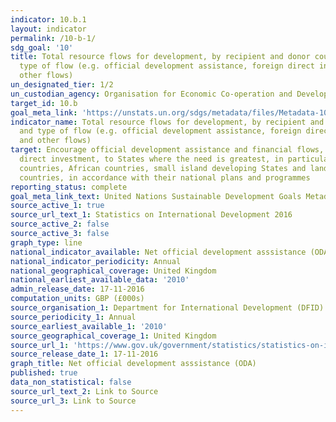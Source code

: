```yaml
---
indicator: 10.b.1
layout: indicator
permalink: /10-b-1/
sdg_goal: '10'
title: Total resource flows for development, by recipient and donor countries and
  type of flow (e.g. official development assistance, foreign direct investment and
  other flows)
un_designated_tier: 1/2
un_custodian_agency: Organisation for Economic Co-operation and Development (OECD)
target_id: 10.b
goal_meta_link: 'https://unstats.un.org/sdgs/metadata/files/Metadata-10-0B-01.pdf '
indicator_name: Total resource flows for development, by recipient and donor countries
  and type of flow (e.g. official development assistance, foreign direct investment
  and other flows)
target: Encourage official development assistance and financial flows, including foreign
  direct investment, to States where the need is greatest, in particular least developed
  countries, African countries, small island developing States and landlocked developing
  countries, in accordance with their national plans and programmes
reporting_status: complete
goal_meta_link_text: United Nations Sustainable Development Goals Metadata (pdf 201kB)
source_active_1: true
source_url_text_1: Statistics on International Development 2016
source_active_2: false
source_active_3: false
graph_type: line
national_indicator_available: Net official development asssistance (ODA)
national_indicator_periodicity: Annual
national_geographical_coverage: United Kingdom
national_earliest_available_data: '2010'
admin_release_date: 17-11-2016
computation_units: GBP (£000s)
source_organisation_1: Department for International Development (DFID)
source_periodicity_1: Annual
source_earliest_available_1: '2010'
source_geographical_coverage_1: United Kingdom
source_url_1: 'https://www.gov.uk/government/statistics/statistics-on-international-development-2016 '
source_release_date_1: 17-11-2016
graph_title: Net official development asssistance (ODA)
published: true
data_non_statistical: false
source_url_text_2: Link to Source
source_url_3: Link to Source
---
```


